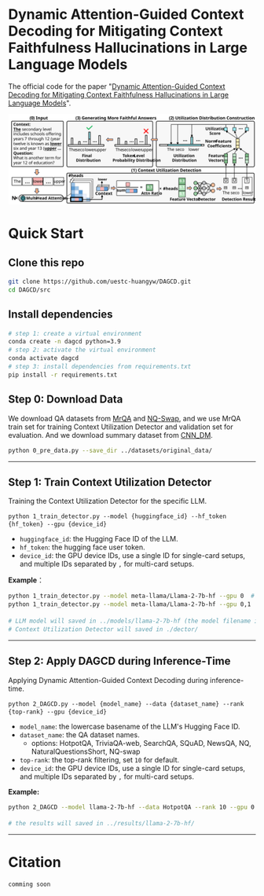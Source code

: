 # Dynamic Attention-Guided Context Decoding for Mitigating Context Faithfulness Hallucinations in Large Language Models

The official code for the paper "[Dynamic Attention-Guided Context Decoding for Mitigating Context Faithfulness Hallucinations in Large Language Models](https://arxiv.org/abs/2501.01059)".

<img src="assets/figure.svg">



# Quick Start

## Clone this repo

```sh
git clone https://github.com/uestc-huangyw/DAGCD.git
cd DAGCD/src
```



## Install dependencies

```sh
# step 1: create a virtual environment
conda create -n dagcd python=3.9
# step 2: activate the virtual environment
conda activate dagcd
# step 3: install dependencies from requirements.txt
pip install -r requirements.txt
```



## Step 0: Download Data

We download QA datasets from [MrQA](https://huggingface.co/datasets/mrqa-workshop/mrqa) and [NQ-Swap](https://huggingface.co/datasets/pminervini/NQ-Swap), and we use MrQA train set for training Context Utilization Detector and validation set for evaluation. And we download summary dataset from [CNN_DM](https://huggingface.co/datasets/abisee/cnn_dailymail).

```sh
python 0_pre_data.py --save_dir ../datasets/original_data/
```

---



## Step 1: Train Context Utilization Detector

Training the Context Utilization Detector for the specific LLM.

```shell
python 1_train_detector.py --model {huggingface_id} --hf_token {hf_token} --gpu {device_id}
```

- `huggingface_id`: the Hugging Face ID of the LLM.
- `hf_token`: the hugging face user token.
- `device_id`:  the GPU device IDs, use a single ID for single-card setups, and multiple IDs separated by `,` for multi-card setups.

**Example**：

```sh
python 1_train_detector.py --model meta-llama/Llama-2-7b-hf --gpu 0  # single device
python 1_train_detector.py --model meta-llama/Llama-2-7b-hf --gpu 0,1  # multi devices

# LLM model will saved in ../models/llama-2-7b-hf (the model filename is the lowercase basename of the huggingface_id).
# Context Utilization Detector will saved in ./dector/
```

---



## Step 2: Apply DAGCD during Inference-Time

Applying Dynamic Attention-Guided Context Decoding during inference-time.

```shell
python 2_DAGCD.py --model {model_name} --data {dataset_name} --rank {top-rank} --gpu {device_id}
```

- `model_name`: the lowercase basename of the LLM's Hugging Face ID.
- `dataset_name`: the QA dataset names.
  - options: HotpotQA, TriviaQA-web, SearchQA, SQuAD, NewsQA, NQ, NaturalQuestionsShort, NQ-swap 
- `top-rank`: the top-rank filtering, set `10` for default.
- `device_id`:  the GPU device IDs, use a single ID for single-card setups, and multiple IDs separated by `,` for multi-card setups.

**Example:** 

```sh
python 2_DAGCD --model llama-2-7b-hf --data HotpotQA --rank 10 --gpu 0

# the results will saved in ../results/llama-2-7b-hf/
```

---



# Citation

```
comming soon
```

